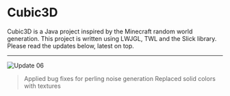 Cubic3D
=======

Cubic3D is a Java project inspired by the Minecraft random world generation. This project is written using LWJGL, TWL and the Slick library. Please read the updates below, latest on top.

---

![Update 06](http://richarddahlgren.net/res/cubic3d/Cubic3D_06.png)

> Applied bug fixes for perling noise generation
> Replaced solid colors with textures
